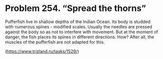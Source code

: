 # Problem 254. “Spread the thorns”

Pufferfish live in shallow depths of the Indian Ocean. Its body is studded with numerous spines - modified scales. Usually the needles are pressed against the body so as not to interfere with movement. But at the moment of danger, the fish places its spines in different directions. How? After all, the muscles of the pufferfish are not adapted for this.

(https://www.trizland.ru/tasks/1529/)
